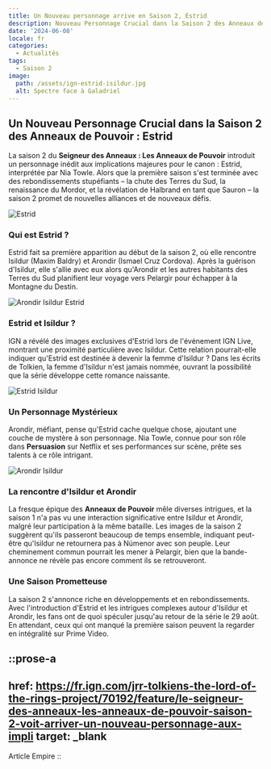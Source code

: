 ```yaml
---
title: Un Nouveau personnage arrive en Saison 2, Estrid
description: Nouveau Personnage Crucial dans la Saison 2 des Anneaux de Pouvoir
date: '2024-06-08'
locale: fr
categories:
  - Actualités
tags:
  - Saison 2
image:
  path: /assets/ign-estrid-isildur.jpg
  alt: Spectre face à Galadriel
---
```


## Un Nouveau Personnage Crucial dans la Saison 2 des Anneaux de Pouvoir : Estrid

La saison 2 du **Seigneur des Anneaux : Les Anneaux de Pouvoir** introduit un personnage inédit aux implications majeures pour le canon : Estrid, interprétée par Nia Towle. Alors que la première saison s'est terminée avec des rebondissements stupéfiants – la chute des Terres du Sud, la renaissance du Mordor, et la révélation de Halbrand en tant que Sauron – la saison 2 promet de nouvelles alliances et de nouveaux défis.

![Estrid](/assets/ign-estrid.jpg)

### Qui est Estrid ?

Estrid fait sa première apparition au début de la saison 2, où elle rencontre Isildur (Maxim Baldry) et Arondir (Ismael Cruz Cordova). Après la guérison d'Isildur, elle s'allie avec eux alors qu'Arondir et les autres habitants des Terres du Sud planifient leur voyage vers Pelargir pour échapper à la Montagne du Destin.

![Arondir Isildur Estrid](/assets/ing-arondir-isildur-estrid.jpg)

### Estrid et Isildur ?

IGN a révélé des images exclusives d'Estrid lors de l'événement IGN Live, montrant une proximité particulière avec Isildur. Cette relation pourrait-elle indiquer qu'Estrid est destinée à devenir la femme d'Isildur ? Dans les écrits de Tolkien, la femme d'Isildur n'est jamais nommée, ouvrant la possibilité que la série développe cette romance naissante.

![Estrid Isildur](/assets/ign-estrid-isildur.jpg)

### Un Personnage Mystérieux

Arondir, méfiant, pense qu'Estrid cache quelque chose, ajoutant une couche de mystère à son personnage. Nia Towle, connue pour son rôle dans **Persuasion** sur Netflix et ses performances sur scène, prête ses talents à ce rôle intrigant.

![Arondir Isildur](/assets/ign-isildur-arondir.jpg)

### La rencontre d'Isildur et Arondir

La fresque épique des **Anneaux de Pouvoir** mêle diverses intrigues, et la saison 1 n'a pas vu une interaction significative entre Isildur et Arondir, malgré leur participation à la même bataille. Les images de la saison 2 suggèrent qu'ils passeront beaucoup de temps ensemble, indiquant peut-être qu'Isildur ne retournera pas à Númenor avec son peuple. Leur cheminement commun pourrait les mener à Pelargir, bien que la bande-annonce ne révèle pas encore comment ils se retrouveront.

### Une Saison Prometteuse

La saison 2 s'annonce riche en développements et en rebondissements. Avec l'introduction d'Estrid et les intrigues complexes autour d'Isildur et Arondir, les fans ont de quoi spéculer jusqu'au retour de la série le 29 août. En attendant, ceux qui ont manqué la première saison peuvent la regarder en intégralité sur Prime Video.

::prose-a
---
href: https://fr.ign.com/jrr-tolkiens-the-lord-of-the-rings-project/70192/feature/le-seigneur-des-anneaux-les-anneaux-de-pouvoir-saison-2-voit-arriver-un-nouveau-personnage-aux-impli
target: _blank
---
Article Empire
::
